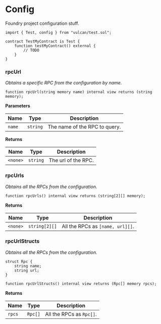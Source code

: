 # Config

Foundry project configuration stuff.

```solidity
import { Test, config } from "vulcan/test.sol";

contract TestMyContract is Test {
    function testMyContract() external {
        // TODO
    }
}
```

### rpcUrl

*Obtains a specific RPC from the configuration by name.*


```solidity
function rpcUrl(string memory name) internal view returns (string memory);
```
**Parameters**

|Name|Type|Description|
|----|----|-----------|
|`name`|`string`|The name of the RPC to query.|

**Returns**

|Name|Type|Description|
|----|----|-----------|
|`<none>`|`string`|The url of the RPC.|


### rpcUrls

*Obtains all the RPCs from the configuration.*


```solidity
function rpcUrls() internal view returns (string[2][] memory);
```
**Returns**

|Name|Type|Description|
|----|----|-----------|
|`<none>`|`string[2][]`|All the RPCs as `[name, url][]`.|


### rpcUrlStructs

*Obtains all the RPCs from the configuration.*


```solidity
struct Rpc {
    string name;
    string url;
}

function rpcUrlStructs() internal view returns (Rpc[] memory rpcs);
```
**Returns**

|Name|Type|Description|
|----|----|-----------|
|`rpcs`|`Rpc[]`|All the RPCs as `Rpc[]`.|

